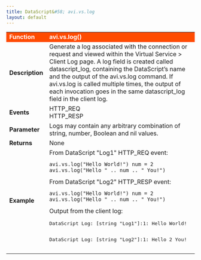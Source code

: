 ```yaml
---
title: DataScript&#58; avi.vs.log
layout: default
---
```

<table class="table table-hover"> 
 <tbody> 
  <tr bgcolor="ff4b00"> 
   <td width="100"><span style="color: white; font-size: medium;"><strong>Function</strong></span></td> 
   <td width="600"><span style="color: white;"><b>avi.vs.log()</b></span></td> 
  </tr> 
  <tr> 
   <td width="100"><span style="font-size: medium;"><strong>Description</strong></span></td> 
   <td width="600">Generate a log associated with the connection or request and viewed within the Virtual Service &gt; Client Log page. A log field is created called datascript_log, containing the DataScript’s name and the output of the avi.vs.log command. If avi.vs.log is called multiple times, the output of each invocation goes in the same datascript_log field in the client log.</td> 
  </tr> 
  <tr> 
   <td width="100"><span style="font-size: medium;"><strong>Events</strong></span></td> 
   <td width="600">HTTP_REQ<br> HTTP_RESP</td> 
  </tr> 
  <tr> 
   <td width="100"><span style="font-size: medium;"><strong>Parameter</strong></span></td> 
   <td width="600">Logs may contain any arbitrary combination of string, number, Boolean and nil values.</td> 
  </tr> 
  <tr> 
   <td width="100"><span style="font-size: medium;"><strong>Returns</strong></span></td> 
   <td width="600">None</td> 
  </tr> 
  <tr> 
   <td width="100"><span style="font-size: medium;"><strong>Example</strong></span></td> 
   <td width="600"> From DataScript "Log1" HTTP_REQ event:<br> 
    <!-- Crayon Syntax Highlighter v2.7.1 --> <pre><code class="language-lua">avi.vs.log("Hello World!") num = 2
avi.vs.log("Hello " .. num .. " You!")</code></pre> 
    <!-- [Format Time: 0.0012 seconds] --> From DataScript "Log2" HTTP_RESP event:<br> 
    <!-- Crayon Syntax Highlighter v2.7.1 --> <pre><code class="language-lua">avi.vs.log("Hello World!") num = 2
avi.vs.log("Hello " .. num .. " You!")</code></pre> 
    <!-- [Format Time: 0.0020 seconds] --> Output from the client log:<p></p> <pre crayon="false" class="">DataScript Log: [string "Log1"]:1: Hello World!

DataScript Log: [string "Log2"]:1: Hello 2 You!</pre> </td> 
  </tr> 
 </tbody> 
</table>